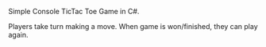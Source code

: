 Simple Console TicTac Toe Game in C#.

Players take turn making a move.
When game is won/finished, they can play again.

